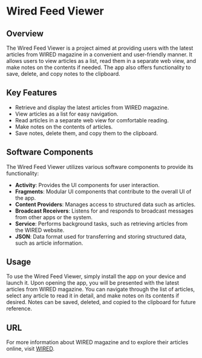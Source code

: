 # Wired Feed Viewer

## Overview
The Wired Feed Viewer is a project aimed at providing users with the latest articles from WIRED magazine in a convenient and user-friendly manner. It allows users to view articles as a list, read them in a separate web view, and make notes on the contents if needed. The app also offers functionality to save, delete, and copy notes to the clipboard.

## Key Features
- Retrieve and display the latest articles from WIRED magazine.
- View articles as a list for easy navigation.
- Read articles in a separate web view for comfortable reading.
- Make notes on the contents of articles.
- Save notes, delete them, and copy them to the clipboard.
  
## Software Components
The Wired Feed Viewer utilizes various software components to provide its functionality:
- **Activity**: Provides the UI components for user interaction.
- **Fragments**: Modular UI components that contribute to the overall UI of the app.
- **Content Providers**: Manages access to structured data such as articles.
- **Broadcast Receivers**: Listens for and responds to broadcast messages from other apps or the system.
- **Service**: Performs background tasks, such as retrieving articles from the WIRED website.
- **JSON**: Data format used for transferring and storing structured data, such as article information.

## Usage
To use the Wired Feed Viewer, simply install the app on your device and launch it. Upon opening the app, you will be presented with the latest articles from WIRED magazine. You can navigate through the list of articles, select any article to read it in detail, and make notes on its contents if desired. Notes can be saved, deleted, and copied to the clipboard for future reference.

## URL
For more information about WIRED magazine and to explore their articles online, visit [WIRED](https://www.wired.com).